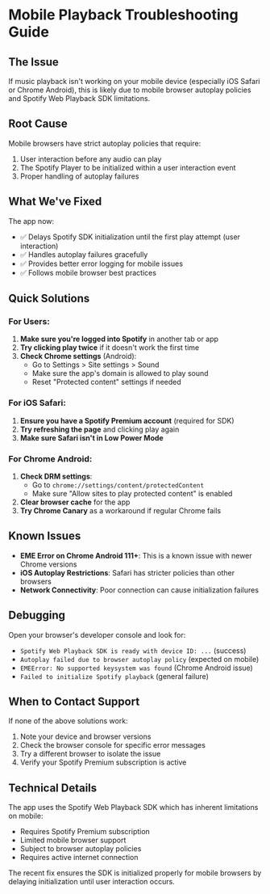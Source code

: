 # Mobile Playback Troubleshooting Guide

## The Issue

If music playback isn't working on your mobile device (especially iOS Safari or Chrome Android), this is likely due to mobile browser autoplay policies and Spotify Web Playback SDK limitations.

## Root Cause

Mobile browsers have strict autoplay policies that require:
1. User interaction before any audio can play
2. The Spotify Player to be initialized within a user interaction event
3. Proper handling of autoplay failures

## What We've Fixed

The app now:
- ✅ Delays Spotify SDK initialization until the first play attempt (user interaction)
- ✅ Handles autoplay failures gracefully
- ✅ Provides better error logging for mobile issues
- ✅ Follows mobile browser best practices

## Quick Solutions

### For Users:

1. **Make sure you're logged into Spotify** in another tab or app
2. **Try clicking play twice** if it doesn't work the first time
3. **Check Chrome settings** (Android):
   - Go to Settings > Site settings > Sound
   - Make sure the app's domain is allowed to play sound
   - Reset "Protected content" settings if needed

### For iOS Safari:

1. **Ensure you have a Spotify Premium account** (required for SDK)
2. **Try refreshing the page** and clicking play again
3. **Make sure Safari isn't in Low Power Mode**

### For Chrome Android:

1. **Check DRM settings**:
   - Go to `chrome://settings/content/protectedContent`
   - Make sure "Allow sites to play protected content" is enabled
2. **Clear browser cache** for the app
3. **Try Chrome Canary** as a workaround if regular Chrome fails

## Known Issues

- **EME Error on Chrome Android 111+**: This is a known issue with newer Chrome versions
- **iOS Autoplay Restrictions**: Safari has stricter policies than other browsers
- **Network Connectivity**: Poor connection can cause initialization failures

## Debugging

Open your browser's developer console and look for:
- `Spotify Web Playback SDK is ready with device ID: ...` (success)
- `Autoplay failed due to browser autoplay policy` (expected on mobile)
- `EMEError: No supported keysystem was found` (Chrome Android issue)
- `Failed to initialize Spotify playback` (general failure)

## When to Contact Support

If none of the above solutions work:
1. Note your device and browser versions
2. Check the browser console for specific error messages
3. Try a different browser to isolate the issue
4. Verify your Spotify Premium subscription is active

## Technical Details

The app uses the Spotify Web Playback SDK which has inherent limitations on mobile:
- Requires Spotify Premium subscription
- Limited mobile browser support
- Subject to browser autoplay policies
- Requires active internet connection

The recent fix ensures the SDK is initialized properly for mobile browsers by delaying initialization until user interaction occurs.